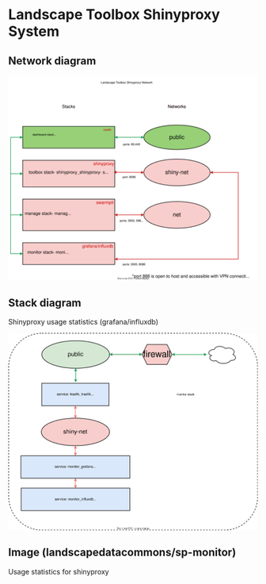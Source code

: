 # Landscape Toolbox Shinyproxy System
## Network diagram
![service diagram](https://github.com/JornadaExperimentalRange/sp-monitor/blob/master/network-shinyproxy.svg)
## Stack diagram
Shinyproxy usage statistics (grafana/influxdb)

![service diagram](https://github.com/JornadaExperimentalRange/sp-monitor/blob/master/stack-monitor.svg)
## Image (landscapedatacommons/sp-monitor)
Usage statistics for shinyproxy
